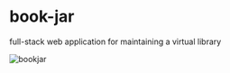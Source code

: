 # book-jar

full-stack web application for maintaining a virtual library

![bookjar](https://user-images.githubusercontent.com/92265662/175800845-de52bfe5-94bc-405b-afc5-27a8e32a5507.JPG)
